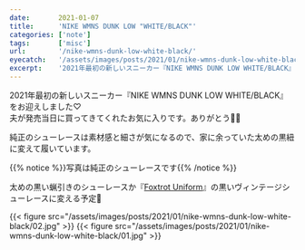 ```yaml
---
date:       2021-01-07
title:      'NIKE WMNS DUNK LOW "WHITE/BLACK"'
categories: ['note']
tags:       ['misc']
url:        '/nike-wmns-dunk-low-white-black/'
eyecatch:   '/assets/images/posts/2021/01/nike-wmns-dunk-low-white-black/eyecatch.jpg'
excerpt:    '2021年最初の新しいスニーカー『NIKE WMNS DUNK LOW WHITE/BLACK』をお迎えしました♡'
---
```


2021年最初の新しいスニーカー『NIKE WMNS DUNK LOW WHITE/BLACK』をお迎えしました♡  
夫が発売当日に買ってきてくれたお気に入りです。ありがとう🙏✨

純正のシューレースは素材感と細さが気になるので、家に余っていた太めの黒紐に変えて履いています。

{{% notice %}}写真は純正のシューレースです{{% /notice %}}

太めの黒い蝋引きのシューレースか『[Foxtrot Uniform](https://foxtrot-uniform.net)』の黒いヴィンテージシューレースに変える予定💎

{{< figure src="/assets/images/posts/2021/01/nike-wmns-dunk-low-white-black/02.jpg" >}}
{{< figure src="/assets/images/posts/2021/01/nike-wmns-dunk-low-white-black/01.jpg" >}}
